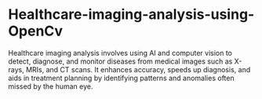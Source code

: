 # Healthcare-imaging-analysis-using-OpenCv
Healthcare imaging analysis involves using AI and computer vision to detect, diagnose, and monitor diseases from medical images such as X-rays, MRIs, and CT scans. It enhances accuracy, speeds up diagnosis, and aids in treatment planning by identifying patterns and anomalies often missed by the human eye.
